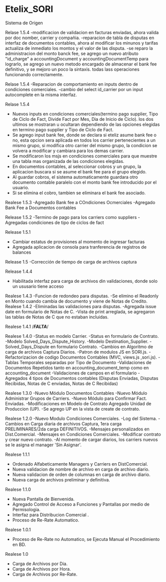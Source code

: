 ﻿Etelix_SORI
===========

Sistema de Origen


Relase 1.5.4
-modificacion de validacion en facturas enviadas, ahora valida por doc nomber, carrier y compañia.
-reparacion de tabla de disputas en interfaz de documentos contables, ahora al modificar los minunos y tarifas actualiza de inmediato los montos y el valor de las disputa.
-se reparo la administracion del monto banck fee, se agrego un nuevo atributo "id_charge" a accountingDocument y accountingDocumentTemp para lograrlo, 
 se agrego un nuevo metodo encargado de almacenar el bank fee definitivo, y se mejoro un poco la sintaxis. todas lass operaciones funcionando correctamente.

Relase 1.5.4
-Reparacion de comportamiento en inputs dentro de condiciones comerciales.
-cambio del select id_carrier por un input autocomplete en la misma interfaz.


Relase 1.5.4
- Nuevos inputs en condiciones comerciales(termino pago supplier, Tipo de Ciclo de Fact, Divide Fact por Mes, Dia de Inicio de Ciclo). los dos ultimos  se mostraran u ocultaran dependiendo de las opciones elegidas en termino pago supplier y Tipo de Ciclo de Fact.
- Se agrego input bank fee, donde se declara si eteliz asume bank fee o no, esta opcion sera aplicada en todos los carrier pertenecientes a un mismo grupo, si modifica otro carrier del mismo grupo, la condicion se volvera a modificar y cambiara para los demas carrier.
- Se modificaron los msjs en condiciones comerciales para que muestre una tabla mas organizada de las condiciones elegidas.
- En documentos contables, al seleccionar cobros y un grupo, la aplicacion buscara si se asume el bank fee para el grupo elegido.
- Al guardar cobros, el sistema automaticamente guardara otro documento contable paralelo con el monto bank fee introducido por el usuario.
- Si se elimina el cobro, tambien se eliminara el bank fee asociado.

Realese 1.5.3
-Agregado Bank fee a COndiciones Ocmerciales
-Agregado Bank Fee a Documentos contables

Release 1.5.2
-Termino de pago para los carriers como suppliers
-Agregadas condiciones de tipo de ciclos de fact

Release 1.5.1
- Cambiar estatus de provisiones al momento de ingresar facturas
- Agregada aplicacion de consola para tranferencia de registros de balances

Release 1.5
-Corrección de tiempo de carga de archivos captura

Release 1.4.4
- Habilitada interfaz para carga de archivos din validaciones, donde solo un ususario tiene acceso

Realese 1.4.3
-Funcion de redondeo para disputas.
-Se elimino el Readonly en Monto cuando cambia de documento y viene de Notas de Credito.
Realese 1.4.2
-Eliminadas las validaciones para disputas.
-Agregada issue date en formulario de Notas de C.
-Vista de print arreglada, se agregaron las tablas de Notas de C que no estaban incluidas.

Realese 1.4.1
/***FALTA***/

Realese 1.4.0
-Status en modelo Carrier.
-Status en formulario de Contrato.
-Modelo Solved_Days_Dispute_History.
-Modelo Destination_Supplier.
-Solved_Days_Dispute en formulario Contrato.
-Cambios en Algoritmo de carga de archivos Captura Diarios.
-Patron de modulos JS en SORI.js.
-Refactorizacion de codigo Documentos Contables (MVC, views.js ,sori.js).
-Tablas Temporales separadas por Tipo de Documento
-Validaciones de Documentos Repetidos tanto en accounting_document_temp como en accounting_document
-Validaciones de campos en el formulario
-Agregados 4 tipos de Documentos contables (Disputas Enviadas, Disputas Recibidas, Notas de C enviadas, Notas de C Recibidas)


Realese 1.3.0
-Nuevo Módulo Documentos Contables 
-Nuevo Módulo Administrar Grupos de Carriers.
-Nuevo Módulo para Confirmar Fact. Enviadas.
-Modificaciones en Modelo de Contrato Agregado Unidad de Produccion (UP).
-Se agrego UP en la vista de create de contrato.


Realese 1.2.0
-Nuevo Modulo Condiciones Comerciales.
-Log del Sistema.
-Cambios en Carga diaria de archivos Captura, 1era carga PRELIMINARES/2da carga DEFINITIVOS.
-Mensajes personalizados en Dist.Comercial.
-Mensajes en Condiciones Comerciales.
-Modificar contrato y crear nuevo contrato.
-Al momento de cargar diarios, los carriers nuevos se le asigna el manager 'Sin Asignar'.


Realese 1.1.1
- Ordenado Alfabeticamente Managers y Carriers en DistComercial.
- Nueva validacion de nombre de archivo en carga de archivo diario.
- Nueva validacion de orden de columnas en carga de archivo diario.
- Nueva carga de archivos preliminar y definitiva.

Realese 1.1.0
- Nueva Pantalla de Bienvenida.
- Agregado Control de Acceso a Funciones y Pantallas por medio de Permisologia.
- Interfaz para Distribucion Comercial .
- Proceso de Re-Rate Automatico.

Realese 1.0.1
- Proceso de Re-Rate no Automatico, se Ejecuta Manual el Procedimiento en BD.

Realese 1.0
- Carga de Archivos por Dia.
- Carga de Archivos por Hora.
- Carga de Archivos por Re-Rate.
